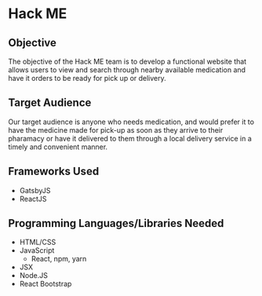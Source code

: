 # Hack ME

## Objective
The objective of the Hack ME team is to develop a functional website that allows users to view and search through nearby available medication and have it orders to be ready for pick up or delivery.

## Target Audience
Our target audience is anyone who needs medication, and would prefer it to have the medicine made for pick-up as soon as they arrive to their pharamacy or have it delivered to them through a local delivery service in a timely and convenient manner.

## Frameworks Used
* GatsbyJS
* ReactJS

## Programming Languages/Libraries Needed
* HTML/CSS
* JavaScript
    * React, npm, yarn
* JSX
* Node.JS
* React Bootstrap


